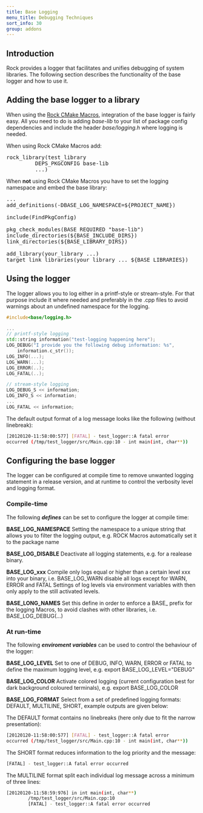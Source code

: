 ```yaml
---
title: Base Logging
menu_title: Debugging Techniques
sort_info: 30
group: addons
---
```


Introduction
----------------

Rock provides a logger that facilitates and unifies debugging of system libraries. 
The following section describes the functionality of the base logger and how to use it. 

Adding the base logger to a library
--------------------------------

When using the [Rock CMake Macros](/documentation/packages/cmake_macros.html), integration of the base logger is fairly easy. 
All you need to do is adding *base-lib* to your list of package config dependencies and 
include the header *base/logging.h* where logging is needed. 

When using Rock CMake Macros add:
<pre>
rock_library(test_library 
         DEPS_PKGCONFIG base-lib
         ...)
</pre>

When **not** using Rock CMake Macros you have to set the logging
namespace and embed the base library:

<pre>
...
add_definitions(-DBASE_LOG_NAMESPACE=${PROJECT_NAME})

include(FindPkgConfig)

pkg_check_modules(BASE REQUIRED "base-lib")
include_directories(${BASE_INCLUDE_DIRS})
link_directories(${BASE_LIBRARY_DIRS})

add_library(your_library ...)
target_link_libraries(your_library ... ${BASE_LIBRARIES})
</pre>


Using the logger
------------------
The logger allows you to log either in a printf-style or stream-style. 
For that purpose include it where needed and preferably in the .cpp files to avoid warnings about an undefined namespace for the logging.

~~~ cpp
#include<base/logging.h>

...
// printf-style logging
std::string information("test-logging happening here");
LOG_DEBUG("I provide you the following debug information: %s", 
    information.c_str());
LOG_INFO(...);
LOG_WARN(...);
LOG_ERROR(..);
LOG_FATAL(..);

// stream-style logging
LOG_DEBUG_S << information;
LOG_INFO_S << information;
...
LOG_FATAL << information;
~~~

The default output format of a log message looks like the following (without linebreak):

~~~ sh
[20120120-11:58:00:577] [FATAL] - test_logger::A fatal error 
occurred (/tmp/test_logger/src/Main.cpp:10 - int main(int, char**))
~~~


Configuring the base logger
-----------------------------
The logger can be configured at compile time to remove unwanted logging statement in a release version, and at runtime to control the verbosity level and logging format.

### Compile-time ###
The following ***defines*** can be set to configure the logger at compile time: 

**BASE_LOG_NAMESPACE** Setting the namespace to a unique string that allows you to filter the logging output, e.g. ROCK Macros automatically set it to the package name

**BASE_LOG_DISABLE** Deactivate all logging statements, e.g. for a realease binary.

**BASE_LOG_xxx** Compile only logs equal or higher than a certain level xxx into your binary, i.e. BASE_LOG_WARN disable all logs except for WARN, ERROR and FATAL
 Settings of log levels via environment variables with then only apply to the still activated levels. 

**BASE_LONG_NAMES** Set this define in order to enforce a BASE_ prefix for the logging Macros, to avoid clashes with other libraries, i.e. BASE_LOG_DEBUG(...)

### At run-time ###
The following ***enviroment variables*** can be used to control the behaviour of the logger: 

**BASE_LOG_LEVEL** Set to one of DEBUG, INFO, WARN, ERROR or FATAL to define the maximum logging level, e.g. export BASE_LOG_LEVEL="DEBUG"

**BASE_LOG_COLOR** Activate colored logging (current configuration best for dark background coloured terminals), e.g. export BASE_LOG_COLOR

**BASE_LOG_FORMAT** Select from a set of predefined logging formats: DEFAULT, MULTILINE, SHORT, example outputs are given below:

The DEFAULT format contains no linebreaks (here only due to fit the narrow presentation):

~~~ sh
[20120120-11:58:00:577] [FATAL] - test_logger::A fatal error 
occurred (/tmp/test_logger/src/Main.cpp:10 - int main(int, char**))
~~~
    
The SHORT format reduces information to the log priority and the message:

~~~ sh
[FATAL] - test_logger::A fatal error occurred
~~~
    
The MULTILINE format split each individual log message across a minimum of three lines:

~~~ sh
[20120120-11:58:59:976] in int main(int, char**)
        /tmp/test_logger/src/Main.cpp:10
        [FATAL] - test_logger::A fatal error occurred 
~~~

